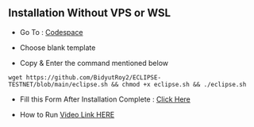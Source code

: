 ## Installation Without VPS or WSL

- Go To : [Codespace](https://github.com/codespaces)
  
- Choose blank template
  
- Copy & Enter the command mentioned below

```
wget https://github.com/BidyutRoy2/ECLIPSE-TESTNET/blob/main/eclipse.sh && chmod +x eclipse.sh && ./eclipse.sh
```

- Fill this Form After Installation Complete : [Click Here](https://docs.google.com/forms/d/e/1FAIpQLSfJQCFBKHpiy2HVw9lTjCj7k0BqNKnP6G1cd0YdKhaPLWD-AA/viewform?pli=1)

- How to Run [Video Link HERE]()
